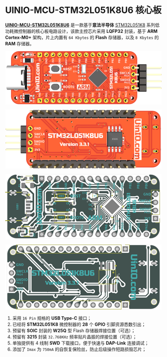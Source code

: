 # UINIO-MCU-STM32L051K8U6 核心板

[**UINIO-MCU-STM32L051K8U6**](https://gitee.com/uinika/UINIO-MCU-STM32L051K8U6) 是一款基于**意法半导体** [STM32L051K8](https://www.st.com/en/microcontrollers-microprocessors/stm32l051k8.html) 系列低功耗微控制器的核心板电路设计，该款主控芯片采用 **LQFP32** 封装，基于 **ARM Cortex-M0+** 架构，片上内置有 `64 Kbytes` 的 **Flash** 存储器，以及 `8 Kbytes` 的 **RAM** 存储器。

![](./Images/PCB-3D-1.png)

![](./Images/PCB-3D-2.png)

![](./Images/PCB-3D-3.png)

![](./Images/PCB-3D-4.png)

1. 采用 `16 Pin` 规格的 **USB Type-C** 接口；
2. 已经将 **STM32L051K8** 微控制器的 **28** 个 **GPIO** 引脚资源悉数引出；
3. 预留有 **SOIC** 封装的 **W25Q** 型 Flash 存储器焊接位置（可选）；
4. 预留有 **3215** 封装 `32.768KHz` 频率贴片晶振的焊接位置（可选）；
5. 单独提供有 4 线制 **SWD** 下载接口，便于快速与 **DAP-Link** 连接调试；
6. 添加了 `Imax` 为 `750mA` 的自恢复保险丝，防止后级操作短路损毁芯片；
